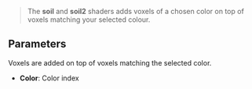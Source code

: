 > The **soil** and **soil2** shaders adds voxels of a chosen color on top of voxels matching your selected colour.

## Parameters

Voxels are added on top of voxels matching the selected color.

- **Color**: Color index
